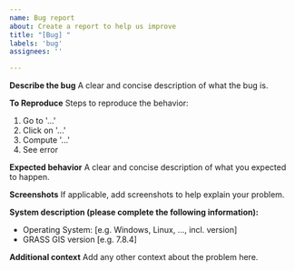```yaml
---
name: Bug report
about: Create a report to help us improve
title: "[Bug] "
labels: 'bug'
assignees: ''

---
```


**Describe the bug**
A clear and concise description of what the bug is.

**To Reproduce**
Steps to reproduce the behavior:

1. Go to '...'
2. Click on '...'
3. Compute '...'
4. See error

**Expected behavior**
A clear and concise description of what you expected to happen.

**Screenshots**
If applicable, add screenshots to help explain your problem.

**System description (please complete the following information):**

- Operating System: [e.g. Windows, Linux, ..., incl. version]
- GRASS GIS version [e.g. 7.8.4]

<!---

- details about further software components
    - run `g.version -rge` in a GRASS GIS terminal session or check in
      the GUI menu "Help > About"
    - run `python3 -c "import sys, wx; print(sys.version); print(wx.version())"`
      to print the Python and wxPython version numbers
--->

**Additional context**
Add any other context about the problem here.
